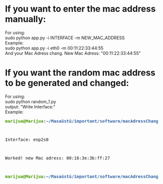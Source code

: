 <h1>If you want to enter the mac address manually:</h1>
For using:<br>
sudo python app.py -i INTERFACE -m NEW_MAC_ADDRESS<br>
Example:<br>
sudo python app.py -i eth0 -m 00:11:22:33:44:55<br>
And your Mac Adress chang. New Mac Adress: "00:11:22:33:44:55"<br>
<h1>If you want the random mac address to be generated and changed:</h1>
For using:<br>
sudo python random_1.py<br>
output: "Write Interface:"<br>
Example:<br>
<pre><font color="#4E9A06"><b>marijua@Marijua</b></font>:<font color="#3465A4"><b>~/Masaüstü/important/software/macAdressChanger</b></font>$ sudo python3 random_1.py</pre><br>
<pre>Interface: enp2s0</pre><br>
<pre>Worked! new Mac adress: 00:16:3e:3b:ff:27</pre><br>
<pre><font color="#4E9A06"><b>marijua@Marijua</b></font>:<font color="#3465A4"><b>~/Masaüstü/important/software/macAdressChanger</b></font>$ ^C
</pre>
